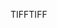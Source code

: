 <span data-ttu-id="6635a-101">TIFF</span><span class="sxs-lookup"><span data-stu-id="6635a-101">TIFF</span></span>